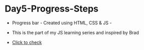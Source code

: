 # Day5-Progress-Steps
* Progress bar - Created using HTML, CSS & JS - 
* This is the part of my JS learning series and inspired by Brad

* [Click to check](https://rajab1691.github.io/Day5-Progress-Steps/)

